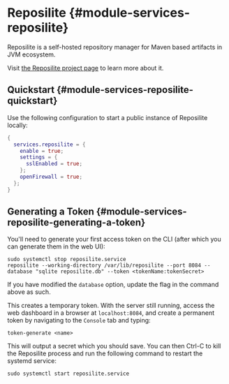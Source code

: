 # Reposilite {#module-services-reposilite}

Reposilite is a self-hosted repository manager for Maven based artifacts in JVM ecosystem.

Visit [the Reposilite project page](https://reposilite.com) to learn
more about it.

## Quickstart {#module-services-reposilite-quickstart}

Use the following configuration to start a public instance of Reposilite locally:

```nix
{
  services.reposilite = {
    enable = true;
    settings = {
      sslEnabled = true;
    };
    openFirewall = true;
  };
}
```

## Generating a Token {#module-services-reposilite-generating-a-token}

You'll need to generate your first access token on the CLI (after which you can generate them in the web UI):

```
sudo systemctl stop reposilite.service
reposilite --working-directory /var/lib/reposilite --port 8084 --database "sqlite reposilite.db" --token <tokenName:tokenSecret>
```

If you have modified the `database` option, update the flag in the command above as such.

This creates a temporary token. With the server still running, access the web dashboard in a browser at `localhost:8084`, and create a permanent token by navigating to the `Console` tab and typing:

```
token-generate <name>
```

This will output a secret which you should save. You can then Ctrl-C to kill the Reposilite process and run the following command to restart the systemd service:

```
sudo systemctl start reposilite.service
```
